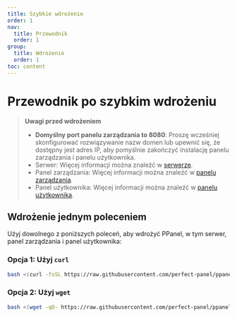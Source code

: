 ```yaml
---
title: Szybkie wdrożenie
order: 1
nav:
  title: Przewodnik
  order: 1
group:
  title: Wdrożenie
  order: 1
toc: content
---
```


# Przewodnik po szybkim wdrożeniu

> **Uwagi przed wdrożeniem**
>
> - **Domyślny port panelu zarządzania to 8080**: Proszę wcześniej skonfigurować rozwiązywanie nazw domen lub upewnić się, że dostępny jest adres IP, aby pomyślnie zakończyć instalację panelu zarządzania i panelu użytkownika.
> - Serwer: Więcej informacji można znaleźć w [serwerze](/guide/server).
> - Panel zarządzania: Więcej informacji można znaleźć w [panelu zarządzania](/guide/admin).
> - Panel użytkownika: Więcej informacji można znaleźć w [panelu użytkownika](/guide/user).

## Wdrożenie jednym poleceniem

Użyj dowolnego z poniższych poleceń, aby wdrożyć PPanel, w tym serwer, panel zarządzania i panel użytkownika:

### Opcja 1: Użyj `curl`

```bash
bash <(curl -fsSL https://raw.githubusercontent.com/perfect-panel/ppanel-script/refs/heads/main/install.sh)
```

### Opcja 2: Użyj `wget`

```bash
bash <(wget -qO- https://raw.githubusercontent.com/perfect-panel/ppanel-script/refs/heads/main/install.sh)
```

